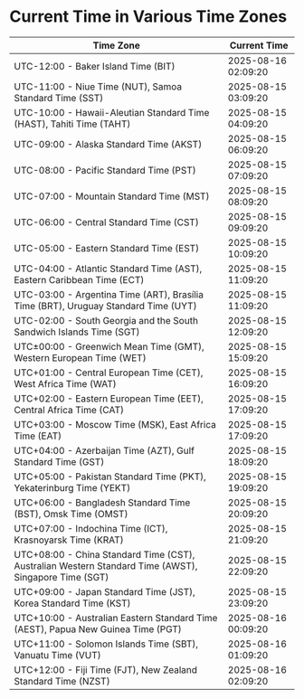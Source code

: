 # Current Time in Various Time Zones

| Time Zone | Current Time |
|-----------|--------------|
| UTC-12:00 - Baker Island Time (BIT) | 2025-08-16 02:09:20 |
| UTC-11:00 - Niue Time (NUT), Samoa Standard Time (SST) | 2025-08-15 03:09:20 |
| UTC-10:00 - Hawaii-Aleutian Standard Time (HAST), Tahiti Time (TAHT) | 2025-08-15 04:09:20 |
| UTC-09:00 - Alaska Standard Time (AKST) | 2025-08-15 06:09:20 |
| UTC-08:00 - Pacific Standard Time (PST) | 2025-08-15 07:09:20 |
| UTC-07:00 - Mountain Standard Time (MST) | 2025-08-15 08:09:20 |
| UTC-06:00 - Central Standard Time (CST) | 2025-08-15 09:09:20 |
| UTC-05:00 - Eastern Standard Time (EST) | 2025-08-15 10:09:20 |
| UTC-04:00 - Atlantic Standard Time (AST), Eastern Caribbean Time (ECT) | 2025-08-15 11:09:20 |
| UTC-03:00 - Argentina Time (ART), Brasília Time (BRT), Uruguay Standard Time (UYT) | 2025-08-15 11:09:20 |
| UTC-02:00 - South Georgia and the South Sandwich Islands Time (SGT) | 2025-08-15 12:09:20 |
| UTC±00:00 - Greenwich Mean Time (GMT), Western European Time (WET) | 2025-08-15 15:09:20 |
| UTC+01:00 - Central European Time (CET), West Africa Time (WAT) | 2025-08-15 16:09:20 |
| UTC+02:00 - Eastern European Time (EET), Central Africa Time (CAT) | 2025-08-15 17:09:20 |
| UTC+03:00 - Moscow Time (MSK), East Africa Time (EAT) | 2025-08-15 17:09:20 |
| UTC+04:00 - Azerbaijan Time (AZT), Gulf Standard Time (GST) | 2025-08-15 18:09:20 |
| UTC+05:00 - Pakistan Standard Time (PKT), Yekaterinburg Time (YEKT) | 2025-08-15 19:09:20 |
| UTC+06:00 - Bangladesh Standard Time (BST), Omsk Time (OMST) | 2025-08-15 20:09:20 |
| UTC+07:00 - Indochina Time (ICT), Krasnoyarsk Time (KRAT) | 2025-08-15 21:09:20 |
| UTC+08:00 - China Standard Time (CST), Australian Western Standard Time (AWST), Singapore Time (SGT) | 2025-08-15 22:09:20 |
| UTC+09:00 - Japan Standard Time (JST), Korea Standard Time (KST) | 2025-08-15 23:09:20 |
| UTC+10:00 - Australian Eastern Standard Time (AEST), Papua New Guinea Time (PGT) | 2025-08-16 00:09:20 |
| UTC+11:00 - Solomon Islands Time (SBT), Vanuatu Time (VUT) | 2025-08-16 01:09:20 |
| UTC+12:00 - Fiji Time (FJT), New Zealand Standard Time (NZST) | 2025-08-16 02:09:20 |
